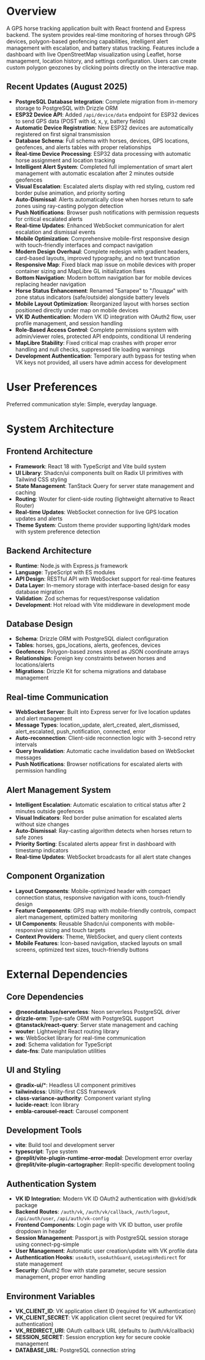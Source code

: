 # Overview

A GPS horse tracking application built with React frontend and Express backend. The system provides real-time monitoring of horses through GPS devices, polygon-based geofencing capabilities, intelligent alert management with escalation, and battery status tracking. Features include a dashboard with live OpenStreetMap visualization using Leaflet, horse management, location history, and settings configuration. Users can create custom polygon geozones by clicking points directly on the interactive map.

## Recent Updates (August 2025)
- **PostgreSQL Database Integration**: Complete migration from in-memory storage to PostgreSQL with Drizzle ORM
- **ESP32 Device API**: Added `/api/device/data` endpoint for ESP32 devices to send GPS data (POST with id, x, y, battery fields)
- **Automatic Device Registration**: New ESP32 devices are automatically registered on first signal transmission
- **Database Schema**: Full schema with horses, devices, GPS locations, geofences, and alerts tables with proper relationships
- **Real-time Device Processing**: ESP32 data processing with automatic horse assignment and location tracking
- **Intelligent Alert System**: Completed full implementation of smart alert management with automatic escalation after 2 minutes outside geofences
- **Visual Escalation**: Escalated alerts display with red styling, custom red border pulse animation, and priority sorting
- **Auto-Dismissal**: Alerts automatically close when horses return to safe zones using ray-casting polygon detection
- **Push Notifications**: Browser push notifications with permission requests for critical escalated alerts
- **Real-time Updates**: Enhanced WebSocket communication for alert escalation and dismissal events
- **Mobile Optimization**: Comprehensive mobile-first responsive design with touch-friendly interfaces and compact navigation
- **Modern Design Overhaul**: Complete redesign with gradient headers, card-based layouts, improved typography, and no text truncation
- **Responsive Map**: Fixed black map issue on mobile devices with proper container sizing and MapLibre GL initialization fixes
- **Bottom Navigation**: Modern bottom navigation bar for mobile devices replacing header navigation
- **Horse Status Enhancement**: Renamed "Батареи" to "Лошади" with zone status indicators (safe/outside) alongside battery levels
- **Mobile Layout Optimization**: Reorganized layout with horses section positioned directly under map on mobile devices
- **VK ID Authentication**: Modern VK ID integration with OAuth2 flow, user profile management, and session handling
- **Role-Based Access Control**: Complete permissions system with admin/viewer roles, protected API endpoints, conditional UI rendering
- **MapLibre Stability**: Fixed critical map crashes with proper error handling and null checks, suppressed tile loading warnings
- **Development Authentication**: Temporary auth bypass for testing when VK keys not provided, all users have admin access for development

# User Preferences

Preferred communication style: Simple, everyday language.

# System Architecture

## Frontend Architecture
- **Framework**: React 18 with TypeScript and Vite build system
- **UI Library**: Shadcn/ui components built on Radix UI primitives with Tailwind CSS styling
- **State Management**: TanStack Query for server state management and caching
- **Routing**: Wouter for client-side routing (lightweight alternative to React Router)
- **Real-time Updates**: WebSocket connection for live GPS location updates and alerts
- **Theme System**: Custom theme provider supporting light/dark modes with system preference detection

## Backend Architecture
- **Runtime**: Node.js with Express.js framework
- **Language**: TypeScript with ES modules
- **API Design**: RESTful API with WebSocket support for real-time features
- **Data Layer**: In-memory storage with interface-based design for easy database migration
- **Validation**: Zod schemas for request/response validation
- **Development**: Hot reload with Vite middleware in development mode

## Database Design
- **Schema**: Drizzle ORM with PostgreSQL dialect configuration
- **Tables**: horses, gps_locations, alerts, geofences, devices
- **Geofences**: Polygon-based zones stored as JSON coordinate arrays
- **Relationships**: Foreign key constraints between horses and locations/alerts
- **Migrations**: Drizzle Kit for schema migrations and database management

## Real-time Communication
- **WebSocket Server**: Built into Express server for live location updates and alert management
- **Message Types**: location_update, alert_created, alert_dismissed, alert_escalated, push_notification, connected, error
- **Auto-reconnection**: Client-side reconnection logic with 3-second retry intervals
- **Query Invalidation**: Automatic cache invalidation based on WebSocket messages
- **Push Notifications**: Browser notifications for escalated alerts with permission handling

## Alert Management System
- **Intelligent Escalation**: Automatic escalation to critical status after 2 minutes outside geofences
- **Visual Indicators**: Red border pulse animation for escalated alerts without size changes
- **Auto-Dismissal**: Ray-casting algorithm detects when horses return to safe zones
- **Priority Sorting**: Escalated alerts appear first in dashboard with timestamp indicators
- **Real-time Updates**: WebSocket broadcasts for all alert state changes

## Component Organization
- **Layout Components**: Mobile-optimized header with compact connection status, responsive navigation with icons, touch-friendly design
- **Feature Components**: GPS map with mobile-friendly controls, compact alert management, optimized battery monitoring
- **UI Components**: Reusable Shadcn/ui components with mobile-responsive sizing and touch targets
- **Context Providers**: Theme, WebSocket, and query client contexts
- **Mobile Features**: Icon-based navigation, stacked layouts on small screens, optimized text sizes, touch-friendly buttons

# External Dependencies

## Core Dependencies
- **@neondatabase/serverless**: Neon serverless PostgreSQL driver
- **drizzle-orm**: Type-safe ORM with PostgreSQL support
- **@tanstack/react-query**: Server state management and caching
- **wouter**: Lightweight React routing library
- **ws**: WebSocket library for real-time communication
- **zod**: Schema validation for TypeScript
- **date-fns**: Date manipulation utilities

## UI and Styling
- **@radix-ui/***: Headless UI component primitives
- **tailwindcss**: Utility-first CSS framework
- **class-variance-authority**: Component variant styling
- **lucide-react**: Icon library
- **embla-carousel-react**: Carousel component

## Development Tools
- **vite**: Build tool and development server
- **typescript**: Type system
- **@replit/vite-plugin-runtime-error-modal**: Development error overlay
- **@replit/vite-plugin-cartographer**: Replit-specific development tooling

## Authentication System
- **VK ID Integration**: Modern VK ID OAuth2 authentication with @vkid/sdk package
- **Backend Routes**: `/auth/vk`, `/auth/vk/callback`, `/auth/logout`, `/api/auth/user`, `/api/auth/vk-config`
- **Frontend Components**: Login page with VK ID button, user profile dropdown in header
- **Session Management**: Passport.js with PostgreSQL session storage using connect-pg-simple
- **User Management**: Automatic user creation/update with VK profile data
- **Authentication Hooks**: `useAuth`, `useAuthGuard`, `useLoginRedirect` for state management
- **Security**: OAuth2 flow with state parameter, secure session management, proper error handling

## Environment Variables
- **VK_CLIENT_ID**: VK application client ID (required for VK authentication)
- **VK_CLIENT_SECRET**: VK application client secret (required for VK authentication)  
- **VK_REDIRECT_URI**: OAuth callback URL (defaults to /auth/vk/callback)
- **SESSION_SECRET**: Session encryption key for secure cookie management
- **DATABASE_URL**: PostgreSQL connection string